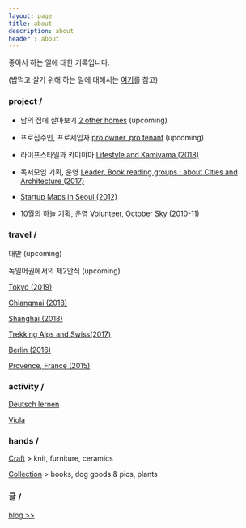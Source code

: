 ```yaml
---
layout: page
title: about
description: about
header : about
---
```


좋아서 하는 일에 대한 기록입니다.

(밥먹고 살기 위해 하는 일에 대해서는 [여기](/about-formal)를 참고)



### project / 


* 남의 집에 살아보기 [2 other homes](project-2otherhomes) (upcoming)


* 프로집주인, 프로세입자 [pro owner, pro tenant](project-pros) (upcoming)


* 라이프스타일과 카미야마 [Lifestyle and Kamiyama (2018)](/project-kamiyama)


* 독서모임 기획, 운영  [Leader, Book reading groups : about Cities and Architecture (2017)](
/activity-readinggroups)


* [Startup Maps in Seoul (2012)](/project-thesis)


* 10월의 하늘 기획, 운영 [Volunteer, October Sky (2010-11)](/activity-octobersky)



### travel / 


대만 (upcoming)


독일어권에서의 제2안식 (upcoming)


[Tokyo (2019)](/travel-tokyo)


[Chiangmai (2018)](/travel-chiangmai)


[Shanghai (2018)](/travel-shanghai)


[Trekking Alps and Swiss(2017)](/travel-swiss)


[Berlin (2016)](/travel-berlin)


[Provence, France (2015)](/travel-provence)




### activity / 

[Deutsch lernen](activity-deutsch)

[Viola](/activity-viola)





### hands / 

[Craft](/category-craft) >  knit, furniture, ceramics


[Collection](/category-collection) > books, dog goods & pics, plants




### 글 /


[blog >>](https://placenesss.tumblr.com/)
